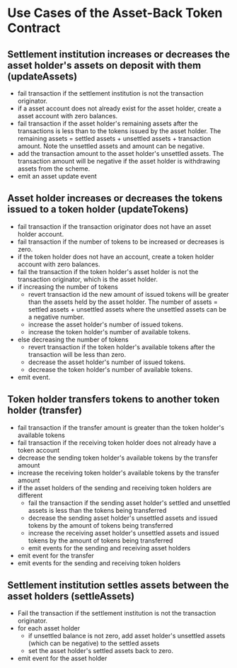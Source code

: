 # Use Cases of the Asset-Back Token Contract

## Settlement institution increases or decreases the asset holder's assets on deposit with them (updateAssets)
* fail transaction if the settlement institution is not the transaction originator.
* if a asset account does not already exist for the asset holder, create a asset account with zero balances.
* fail transaction if the asset holder's remaining assets after the transactions is less than to the tokens issued by the asset holder. The remaining assets = settled assets + unsettled assets + transaction amount. Note the unsettled assets and amount can be negative.
* add the transaction amount to the asset holder's unsettled assets. The transaction amount will be negative if the asset holder is withdrawing assets from the scheme.
* emit an asset update event 

## Asset holder increases or decreases the tokens issued to a token holder (updateTokens)
* fail transaction if the transaction originator does not have an asset holder account.
* fail transaction if the number of tokens to be increased or decreases is zero.
* if the token holder does not have an account, create a token holder account with zero balances.
* fail the transaction if the token holder's asset holder is not the transaction originator, which is the asset holder.
* if increasing the number of tokens
    * revert transaction id the new amount of issued tokens will be greater than the assets held by the asset holder. The number of assets = settled assets + unsettled assets where the unsettled assets can be a negative number.
    * increase the asset holder's number of issued tokens.
    * increase the token holder's number of available tokens.
* else decreasing the number of tokens 
    * revert transaction if the token holder's available tokens after the transaction will be less than zero.
    * decrease the asset holder's number of issued tokens.
    * decrease the token holder's number of available tokens.
* emit event.

## Token holder transfers tokens to another token holder (transfer)
* fail transaction if the transfer amount is greater than the token holder's available tokens
* fail transaction if the receiving token holder does not already have a token account
* decrease the sending token holder's available tokens by the transfer amount
* increase the receiving token holder's available tokens by the transfer amount
* if the asset holders of the sending and receiving token holders are different
    * fail the transaction if the sending asset holder's settled and unsettled assets is less than the tokens being transferred
    * decrease the sending asset holder's unsettled assets and issued tokens by the amount of tokens being transferred
    * increase the receiving asset holder's unsettled assets and issued tokens by the amount of tokens being transferred
    * emit events for the sending and receiving asset holders
* emit event for the transfer
* emit events for the sending and receiving token holders

## Settlement institution settles assets between the asset holders (settleAssets)
* Fail the transaction if the settlement institution is not the transaction originator.
* for each asset holder
    * if unsettled balance is not zero, add asset holder's unsettled assets (which can be negative) to the settled assets
    * set the asset holder's settled assets back to zero.
* emit event for the asset holder
